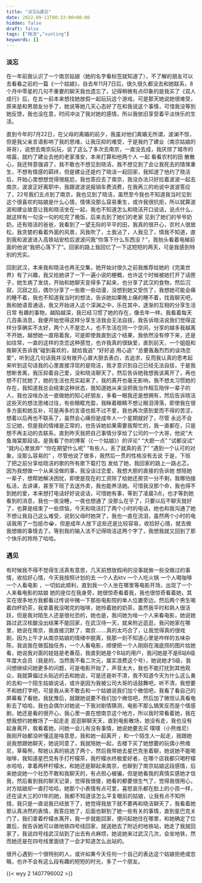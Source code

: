 ```yaml
---
title: "淡忘&遇见"
date: 2022-09-11T00:33:00+08:00
hidden: false
draft: false
tags: ["晓洁","sunling"]
keywords: []
---
```


### **淡忘**

​        在一年前我认识了一个南京姑娘（她的名字看标签就知道了），不了解的朋友可以去看看之前的一篇《一个姑娘》，自去年11月7日后，很久很久都没去和她联系，8个月中零星的几句不重要的聊天我也遗忘了，记得稍微有点印象的是我买了《双人成行》后，在五一前本来想找她放假一起玩玩这个游戏，可是那天她说她很难受，原来是和男朋友分手了，她说等她几天心态好了在和我说这个事情，可惜我没等到她反馈，我也没在意，时间冲淡了我对她的感情，所以我依旧享受着平淡快乐的生活。

​        直到今年的7月22日，在父母的离婚的前夕，我虽对他们离婚无所谓，波澜不惊，但是我父亲言语影响了我的思绪，让我压抑的难受，于是我约了建业（南京姑娘的哥哥），说想去南京玩玩，说了这么了多次去南京，一直没去成，我厌烦了城市的喧嚣，就约了建业去他的老家淮安，本来打算和他两个人 一起 看看农村的田 散散心，我还特意强调了，我不敢也不想见到晓洁，我不想见到了会让我死去的情愫重生，不想有情感的羁绊，但是建业还是约了晓洁一起回家，我知道了他约了晓洁 后，开始心里想想觉得很尴尬，我也答应去了南京，我没办法只好拉着波波一起去南京，波波正好离职中，我跟波波说报销车费消费，在我再三的劝说中波波答应了，22号我们五点到了南京，我也见到了晓洁，虽然至今我也不知道我当时见到这个很喜欢的姑娘是什么心情，情愫没那么容易重生，或许我很抗拒，所以就算波波和建业故意让我和晓洁坐在一起，我也不知道怎么和晓洁开口说话，说点什么，就这样有一句没一句的吃完了晚饭，后来去到了她们的老家 见到了她们的爷爷奶奶，还有晓洁的爸爸，我看到了一望无际的平平的田，我真的很开心，农村人很放松，我贪婪的看着外面的风景，风我吹了，土我沾了，人我见了，情我不知道，直到我和波波进入高铁站安检后波波问我“你落下什么东西没？”，我抬头看着电梯前面的他说“我把心落下了”。回家的路上我回忆了一下这短短的两天，可是我感到特别的充实。

​        回到武汉，本来我和晓洁也再无交集，她开始对很久之前我推荐给她的《完美世界》有了兴趣，我又给她讲了一下一遍小说的梗概，也许这个时候被她打开了话匣子，她生病了发烧，开始和她聊天变得多了起来，也分享了武汉的食物，然后沉寂，沉寂之后，偶尔分享了一些歌一些动漫，没想到她又受伤了，我想她可能会痛的睡不着，我也不知道我当时的想法，告诉她如果晚上痛的睡不着，找我聊天吧，我和她语音通话，我又开始进入这个深渊之中，乐在其中，逐渐的互相的分享生活日常  有趣的事物，越陷越深，我已经习惯了她的存在，像去年一样。我看着每天几百条消息，我便开始觉得这样分享生活我会无法自拔，我告诉晓洁说我们觉得这样分享确实不太好，两个人不是恋人，也不生活在同一个空间，分享的越多我越离不开她，越想她一直陪着我，可是即使我直到这个结果，我依然没有停下来，还是如往常，一直的这样的贪恋这种感觉，也许我真的很缺爱，直到前天，一个姐姐和我聊天告诉我“碰到喜欢的，就给我追” “好好追 用心追” “总要轰轰烈烈的谈场恋爱”，听到这几句话我并没有敞开心扉大胆去表白，去追求，反而我认真的思考起来听到这句话我的心里直接浮现的是晓洁，我才意识到自己已经无法自拔，于是我想断舍离，我压抑着自己爱，没和晓洁聊天了，然后告诉她我想我该离开了，再也想不打扰她了，她的生活也充实起来了，我的离开也毫无影响，我不想太习惯她的存在，我知道我总会结束这种状态，我知道她从来没把我当作相互陪伴一辈子的人，我也没啥办法一直做她的知心好朋友，多看一眼我还是想拥有，然后告诉晓洁这些天的想法思绪过往，有些眼眶充盈，我眯着眼睛不想让眼泪滑落，即使我在很多方面和她互补，可是再多的言语也抵不过不爱，我也再次感到爱而不得的苦涩，想着以后再也不联系了，虽然会心痛但是成年人一个星期就好了，尽管 永远不会忘记她，但是我的情绪是正常的，也告诉她如果需要我帮忙的，我一直都在，只是想不再主动的去联系，直到昨天我把自己事情分享给了公司的一个大哥，他说“大鱼海棠那段话。是我看了你的博客（《一个姑娘》）的评论” “大胆一点” “试都没试” “就内心里放弃” “你在期望什么呢” “有些人，丢了就真的丢了”  “遇到一个认可的对象，没那么容易的” ，尽管他说了很多，我然后一贯的性格没有去说 于是，下班了把之前分享给晓洁的歌的所有歌下载打包 发给了她，我回家的路上一路忐忑，因为我想做一个从来没做的事，我没谈过恋爱，我想大胆的直接的告诉她 想陪她一辈子，想帮她解决困扰，即使是现在的工资除了给她还房贷一分不剩，我哪怕接私活，去讲课，甚至下班了去送外卖，我也能养活她。可惜我没那个命，我也得不到她的爱，本来想打电话好好说说话，可惜她有事，等到了凌晨3点，也才等到她看到的消息，我也一夜没睡，一夜也想通了 没那么在乎了，只要以后不聊天就好了，也算是结束了一些烦恼，今天和晓洁打了两个小时的电话，她也和我沟通了她不想让我自己这么难受，说到父母时她哭了，我也一直在流泪，虽然两个小时的电话我用了一包纸巾😭，但是成年人放下这些还是比较容易，收拾好心情，就去做我想做的事情去了。等到我的输入法不记得晓洁这两个字了，我想我就又回到了那个快乐的玲玲了哈哈。



### **遇见**

​        有时候我不得不觉得生活真有意思，几天前想放假闲的没事就做一些没做过的事情，收拾好心情，今天我按照计划的去 一个人去ktv  一个人吃火锅 一个人喝咖啡   一个人看电影 ，一切如此顺利，直到我一个人坐在哪里等电影开场，出现了一个人来看电影的姑娘 她的座位在我身旁，她很惊奇看着我，我也很惊奇看着她，其实在很多地方我都看过传说中赌一下那些电影院的单人位置旁边，然后两个男生喝着四杯奶茶，我拿着我没喝完的咖啡，她拎着她的奶茶，虽然我平时和熟人很活跃，但是我对陌生人还是很社恐的，她也是，我问她为啥一个人来看电影，她说她路过武汉核酸没出结果不能回家，在武汉待一天，就来附近逛逛，我问她家在哪里，她说在南京，我直接沉默了，南京.......真的太巧合了，让我觉得真的很戏剧，因为上午才从南京姑娘的情绪中脱离，我那一刻不知道心里是咋样的五味杂陈，我说我在做孤独任务，一个人看电影，顺便把一个人刚刚在海底捞的图片给她看，她说我对面的娃娃是老番茄，我直到她是个B站的用户，我问她是不是B站6级年度大会员（我是的，当然我不看二次元，属实浪费这个号），她说她才5级，我问想继续问她更多的问题，可是电影开始了，声音太大，我也不能打扰到其他观众，我就算偏过头贴近的去和她说，可是还是听不清，我不知道今天为什么这么勇的去和一个陌生姑娘说话，或许是因为我被公司大哥的话鼓舞吧，听不清，我想要不和她打字吧，可是我从来不敢去和一个姑娘说我们加个微信吧，我看了看自己的屏幕看了看她，我犹豫后，就跟她说要不我们加个微信吧，然后加了微信认真看电影去了哈哈，我也会偶尔对她说一下我对剧情猜测，电影不那么搞笑反而是个情感剧，她还是看的很开心，我心里一直在想南京这个地方，所以我时常看着她，我在想我想约她散场了一起走走 逛逛聊聊天天，直到电影散场，她没有走，我也没有起身离开，我看着她，问她一会儿有没有事情，她说她要去买 噗噗（小熊维尼）我刚开始都没听懂这是啥意思，我和她一起离开  ，和一个陌生人一起走，我跟她说我想跟她聊天，她说同意了，我就陪她一起，去楼下买了她想要的玩偶小熊维尼，草莓熊，帮她认真的挑选了两个，然后我带她去星巴克坐着聊，她说她不能喝咖啡，我知道星巴克有手打柠檬茶，我柠檬水终极爱好者，在哪个店我都只喝柠檬水哈哈，拿着两杯柠檬水，和她还是聊起来南京，也聊到了南京姑娘这段感情，后来她说她一个社恐不敢和我聊天的，有点担心被骗，但是她看我的真情实感她才信我，然后看到我的聊天记录，觉得我很傻，她看的都要很生气了，觉得我很用心，对方姑娘却一直打哈哈，她那个小表情有点可爱，喜怒哀乐都在脸上的小孩一样，还在读大三的01年的她，我都不知道该怎么平复眼前的姑娘，让我有点不知所措，我只是一直说我已经放下了，她觉得我放下就不要再和晓洁聊天了，我看着她那认真决然的表情，我答应她了，后面也聊到了她一些有关的事情，直到星巴克关门了，我们拿着柠檬水离开，我一步就能回家，便问起她住在哪里，和她确定了位置后，我告诉她可以做地铁四号线回家，就送她去了附近的地铁站，她走了我就回家了，我说四号线武汉站到了出去有点麻烦，她说她来过武汉几次，会坐地铁，然而她还是在四号线里面绕了一会才知道怎么出站的。

​        很开心遇到一个很特别的人，或许如果今天任何一个自己的表达这个姑娘拒绝或忽略，也许不会有这么段有趣的短短的时光，多了一个朋友。

{{< wyy 2 1407796002 >}}


